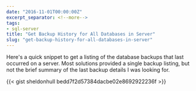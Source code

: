 ```yaml
---
date: "2016-11-01T00:00:00Z"
excerpt_separator: <!--more-->
tags:
- sql-server
title: "Get Backup History for All Databases in Server"
slug: "get-backup-history-for-all-databases-in-server"
---
```


Here's a quick snippet to get a listing of the database backups that last occurred on a server. Most solutions provided a single backup listing, but not the brief summary of the last backup details I was looking for.
<!--more-->
{{< gist sheldonhull  bedd7f2d57384dacbe02e8692922236f >}}
